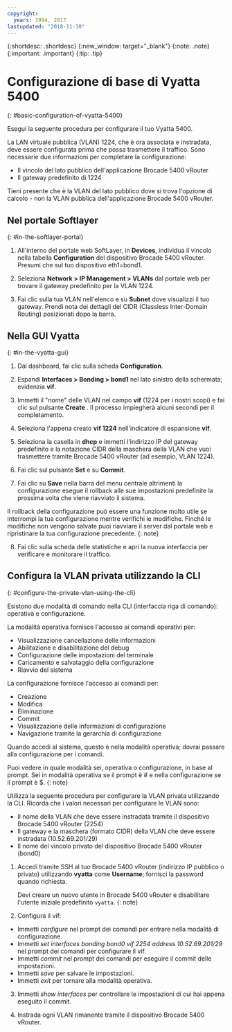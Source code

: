 ```yaml
---
copyright:
  years: 1994, 2017
lastupdated: "2018-11-10"
---
```


{:shortdesc: .shortdesc}
{:new_window: target="_blank"}
{:note: .note}
{:important: .important}
{:tip: .tip}

# Configurazione di base di Vyatta 5400
{: #basic-configuration-of-vyatta-5400}

Esegui la seguente procedura per configurare il tuo Vyatta 5400.

La LAN virtuale pubblica (VLAN) 1224, che è ora associata e instradata, deve essere configurata prima che possa trasmettere il traffico. Sono necessarie due informazioni per completare la configurazione:

  * Il vincolo del lato pubblico dell'applicazione Brocade 5400 vRouter
  * Il gateway predefinito di 1224

Tieni presente che è la VLAN del lato pubblico dove si trova l'opzione di calcolo - non la VLAN pubblica dell'applicazione Brocade 5400 vRouter.

## Nel portale Softlayer
{: #in-the-softlayer-portal}

1. All'interno del portale web SoftLayer, in **Devices**, individua il vincolo nella tabella **Configuration** del dispositivo Brocade 5400 vRouter. Presumi che sul tuo dispositivo eth1=bond1.

2. Seleziona **Network > IP Management > VLANs** dal portale web per trovare il gateway predefinito per la VLAN 1224.

3. Fai clic sulla tua VLAN nell'elenco e su **Subnet** dove visualizzi il tuo gateway. Prendi nota dei dettagli del CIDR (Classless Inter-Domain Routing) posizionati dopo la barra.

## Nella GUI Vyatta
{: #in-the-vyatta-gui}

1. Dal dashboard, fai clic sulla scheda **Configuration**.

2. Espandi **Interfaces > Bonding > bond1** nel lato sinistro della schermata; evidenzia **vif**.

3. Immetti il "nome" delle VLAN nel campo **vif** (1224 per i nostri scopi) e fai clic sul pulsante **Create** . Il processo impiegherà alcuni secondi per il completamento.

4. Seleziona l'appena creato **vif 1224** nell'indicatore di espansione **vif**.

5. Seleziona la casella in **dhcp** e immetti l'indirizzo IP del gateway predefinito e la notazione CIDR della maschera della VLAN che vuoi trasmettere tramite Brocade 5400 vRouter (ad esempio, VLAN 1224).

6. Fai clic sul pulsante **Set** e su **Commit**.

7. Fai clic su **Save** nella barra del menu centrale altrimenti la configurazione esegue il rollback alle sue impostazioni predefinite la prossima volta che viene riavviato il sistema.

Il rollback della configurazione può essere una funzione molto utile se interrompi la tua configurazione mentre verifichi le modifiche. Finché le modifiche non vengono salvate puoi riavviare il server dal portale web e ripristinare la tua configurazione precedente.
{: note}

8. Fai clic sulla scheda delle statistiche e apri la nuova interfaccia per verificare e monitorare il traffico.

## Configura la VLAN privata utilizzando la CLI
{: #configure-the-private-vlan-using-the-cli}

Esistono due modalità di comando nella CLI (interfaccia riga di comando): operativa e configurazione.

La modalità operativa fornisce l'accesso ai comandi operativi per:

  * Visualizzazione cancellazione delle informazioni
  * Abilitazione e disabilitazione del debug
  * Configurazione delle impostazioni del terminale
  * Caricamento e salvataggio della configurazione
  * Riavvio del sistema

La configurazione fornisce l'accesso ai comandi per:

  * Creazione
  * Modifica
  * Eliminazione
  * Commit
  * Visualizzazione delle informazioni di configurazione
  * Navigazione tramite la gerarchia di configurazione

Quando accedi al sistema, questo è nella modalità operativa; dovrai passare alla configurazione per i comandi.

Puoi vedere in quale modalità sei, operativa o configurazione, in base al prompt. Sei in modalità operativa se il prompt è # e nella configurazione se il prompt è $.
{: note}

Utilizza la seguente procedura per configurare la VLAN privata utilizzando la CLI. Ricorda che i valori necessari per configurare le VLAN sono:

  * Il nome della VLAN che deve essere instradata tramite il dispositivo Brocade 5400 vRouter (2254)
  * Il gateway e la maschera (formato CIDR) della VLAN che deve essere instradata (10.52.69.201/29)
  * Il nome del vincolo privato del dispositivo Brocade 5400 vRouter (bond0)

1. Accedi tramite SSH al tuo Brocade 5400 vRouter (indirizzo IP pubblico o privato) utilizzando **vyatta** come **Username**; fornisci la password quando richiesta.

   Devi creare un nuovo utente in Brocade 5400 vRouter e disabilitare l'utente iniziale predefinito `vyatta`.
   {: note}

2. Configura il vif:

  * Immetti *configure* nel prompt dei comandi per entrare nella modalità di configurazione.
  * Immetti *set interfaces bonding bond0 vif 2254 address 10.52.69.201/29* nel prompt dei comandi per configurare il vif.
  * Immetti *commit* nel prompt dei comandi per eseguire il commit delle impostazioni.
  * Immetti *save* per salvare le impostazioni.
  * Immetti *exit* per tornare alla modalità operativa.

3. Immetti *show interfaces* per controllare le impostazioni di cui hai appena eseguito il commit.

4. Instrada ogni VLAN rimanente tramite il dispositivo Brocade 5400 vRouter.
